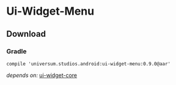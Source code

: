 Ui-Widget-Menu
===============

## Download ##

### Gradle ###

    compile 'universum.studios.android:ui-widget-menu:0.9.0@aar'

_depends on:_
[ui-widget-core](https://github.com/universum-studios/android_ui/tree/master/library-widget-core)
